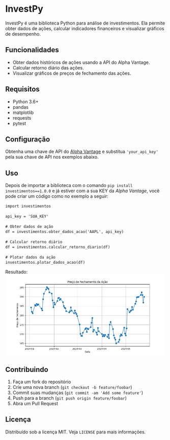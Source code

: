# InvestPy

InvestPy é uma biblioteca Python para análise de investimentos. Ela permite obter dados de ações, calcular indicadores financeiros e visualizar gráficos de desempenho.

## Funcionalidades

- Obter dados históricos de ações usando a API do Alpha Vantage.
- Calcular retorno diário das ações.
- Visualizar gráficos de preços de fechamento das ações.

## Requisitos

- Python 3.6+
- pandas
- matplotlib
- requests
- pytest



## Configuração

Obtenha uma chave de API do [Alpha Vantage](https://www.alphavantage.co/support/#api-key) e substitua `'your_api_key'` pela sua chave de API nos exemplos abaixo.


## Uso

Depois de importar a biblioteca com o comando `pip install investimentos==1.0.0` e já estiver com a sua KEY da *Alpha Vantage*, você pode criar um código como no exemplo a seguir:

```shell
import investimentos

api_key = 'SUA_KEY'

# Obter dados de ação
df = investimentos.obter_dados_acao('AAPL', api_key)

# Calcular retorno diário
df = investimentos.calcular_retorno_diario(df)

# Plotar dados da ação
investimentos.plotar_dados_acao(df)

```

Resultado:
![resultado calculo retorno diario](https://raw.githubusercontent.com/tadrianonet/investimentpy/main/exemplo.png)


## Contribuindo

1. Faça um fork do repositório
2. Crie uma nova branch (`git checkout -b feature/foobar`)
3. Commit suas mudanças (`git commit -am 'Add some feature'`)
4. Push para a branch (`git push origin feature/foobar`)
5. Abra um Pull Request

## Licença

Distribuído sob a licença MIT. Veja `LICENSE` para mais informações.